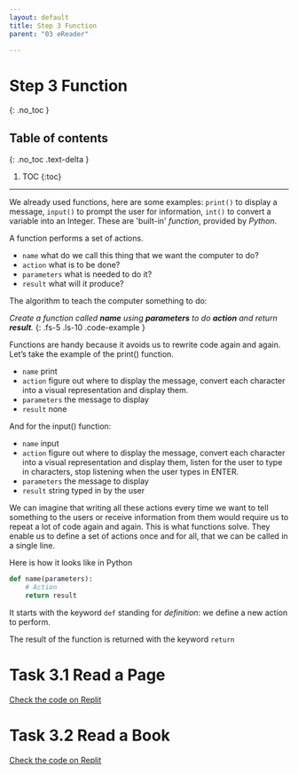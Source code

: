 ```yaml
---
layout: default
title: Step 3 Function
parent: "03 eReader"

---
```


# Step 3 Function
{: .no_toc }

## Table of contents
{: .no_toc .text-delta }

1. TOC
{:toc}

---



We already used functions, here are some examples: `print()` to display a message, `input()` to prompt the user for information, `int()` to convert a variable into an Integer. These are 'built-in' _function_, provided by _Python_.

A function performs a set of actions.

* `name` what do we call this thing that we want the computer to do? 
* `action` what is to be done?
* `parameters` what is needed to do it?
* `result` what will it produce?

The algorithm to teach the computer something to do:

_Create a function called **name** using **parameters** to do **action** and return **result**._
{: .fs-5 .ls-10 .code-example }

Functions are handy because it avoids us to rewrite code again and again. Let’s take the example of the print() function.

* `name` print
* `action` figure out where to display the message, convert each character into a visual representation and display them.
* `parameters` the message to display
* `result` none

And for the input() function:

* `name` input
* `action` figure out where to display the message, convert each character into a visual representation and display them, listen for the user to type in characters, stop listening when the user types in ENTER.
* `parameters` the message to display
* `result` string typed in by the user

We can imagine that writing all these actions every time we want to tell something to the users or receive information from them would require us to repeat a lot of code again and again. This is what functions solve. They enable us to define a set of actions once and for all, that we can be called in a single line.

Here is how it looks like in Python

```python
def name(parameters):
    # Action
    return result
```

It starts with the keyword `def` standing for _definition_: we define a new action to perform.

The result of the function is returned with the keyword `return`


# Task 3.1 Read a Page


[Check the code on Replit](https://repl.it/@IO1075/03-ereader-step3-1)


# Task 3.2 Read a Book

[Check the code on Replit](https://repl.it/@IO1075/03-ereader-step3-2)

